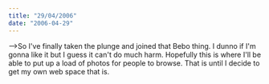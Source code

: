 ```yaml
---
title: "29/04/2006"
date: "2006-04-29"
---
```

-->So I've finally taken the plunge and joined that Bebo thing. I dunno if I'm gonna like it but I guess it can't do much harm. Hopefully this is where I'll be able to put up a load of photos for people to browse. That is until I decide to get my own web space that is.